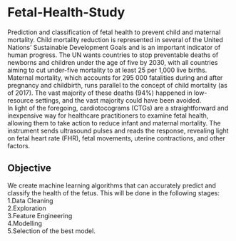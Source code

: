 # Fetal-Health-Study
Prediction and classification of fetal health to prevent child and maternal mortality.
Child mortality reduction is represented in several of the United Nations’ Sustainable Development Goals and is an important indicator of human progress.
The UN wants countries to stop preventable deaths of newborns and children under the age of five by 2030, with all countries aiming to cut under-five mortality 
to at least 25 per 1,000 live births.<br />
Maternal mortality, which accounts for 295 000 fatalities during and after pregnancy and childbirth, runs parallel to the concept of child mortality (as of 2017). 
The vast majority of these deaths (94%) happened in low-resource settings, and the vast majority could have been avoided.<br />
In light of the foregoing, cardiotocograms (CTGs) are a straightforward and inexpensive way for healthcare practitioners to examine fetal health,
allowing them to take action to reduce infant and maternal mortality. The instrument sends ultrasound pulses and reads the response, 
revealing light on fetal heart rate (FHR), fetal movements, uterine contractions, and other factors.<br />

## Objective
We create machine learning algorithms that can accurately predict and classify the health of the fetus. This will be done in the following stages: <br /> 
1.Data Cleaning <br />
2.Exploration <br />
3.Feature Engineering <br />
4.Modelling <br />
5.Selection of the best model.<br />

